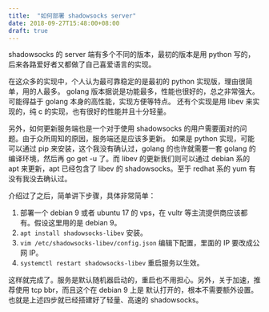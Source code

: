 ```yaml
---
title:  "如何部署 shadowsocks server"
date: 2018-09-27T15:48:00+08:00
draft: true
---
```


shadowsocks 的 server 端有多个不同的版本，最初的版本是用 python 写的，后来各路爱好者又都做了自己喜爱语言的实现。

在这众多的实现中，个人认为最可靠稳定的是最初的 python 实现版，理由很简单，用的人最多。
golang 版本据说是功能最多，性能也很好的，总之非常强大。可能得益于 golang 本身的高性能，实现方便等特点。
还有个实现是用 libev 来实现的，纯 c 的实现，也有很好的性能并且十分轻量。

另外，如何更新服务端也是一个对于使用 shadowsocks 的用户需要面对的问题。由于众所周知的原因，服务端还是应该多更新。
如果是 python 实现，可能可以通过 pip 来安装，这个我没有确认过，golang 的也许就需要一套 golang 的编译环境，然后再
go get -u 了。而 libev 的更新我们则可以通过 debian 系的 apt 来更新，apt 已经包含了 libev 的 shadowsocks。至于
redhat 系的 yum 有没有我没去确认过。

介绍过了之后，简单讲下步骤，具体非常简单：

1. 部署一个 debian 9 或者 ubuntu 17 的 vps，在 vultr 等主流提供商应该都有。假设这里用的是 debian 9。
1. `apt install shadowsocks-libev` 安装。
1. `vim /etc/shadowsocks-libev/config.json` 编辑下配置，里面的 IP 要改成公网 IP。
1. `systemctl restart shadowsocks-libev` 重启服务以生效。

这样就完成了。服务是默认随机器启动的，重启也不用担心。另外，关于加速，推荐使用 tcp bbr，而且这个在 debian 9 上是
默认打开的，根本不需要额外设置。也就是上述四步就已经搭建好了轻量、高速的 shadowsocks。